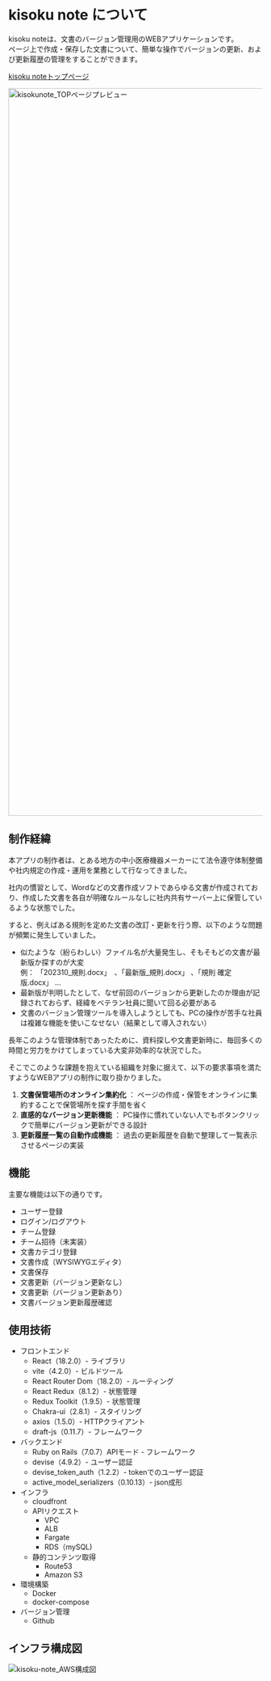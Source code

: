 # kisoku note について

kisoku noteは、文書のバージョン管理用のWEBアプリケーションです。  
ページ上で作成・保存した文書について、簡単な操作でバージョンの更新、および更新履歴の管理をすることができます。

[kisoku noteトップページ](https://web.kisoku-note.site/)

<img width="1440" alt="kisokunote_TOPページプレビュー" src="https://github.com/yuta-nos/kisoku-note/assets/120769259/a02ac6c9-a0b9-4d2c-a5f7-27bb4cb3b365">

## 制作経緯

本アプリの制作者は、とある地方の中小医療機器メーカーにて法令遵守体制整備や社内規定の作成・運用を業務として行なってきました。  
  
社内の慣習として、Wordなどの文書作成ソフトであらゆる文書が作成されており、作成した文書を各自が明確なルールなしに社内共有サーバー上に保管しているような状態でした。  
  
すると、例えばある規則を定めた文書の改訂・更新を行う際、以下のような問題が頻繁に発生していました。
  
- 似たような（紛らわしい）ファイル名が大量発生し、そもそもどの文書が最新版か探すのが大変  
  例： 「202310_規則.docx」　、「最新版_規則.docx」 、「規則 確定版.docx」 …
- 最新版が判明したとして、なぜ前回のバージョンから更新したのか理由が記録されておらず、経緯をベテラン社員に聞いて回る必要がある
- 文書のバージョン管理ツールを導入しようとしても、PCの操作が苦手な社員は複雑な機能を使いこなせない（結果として導入されない）
  
長年このような管理体制であったために、資料探しや文書更新時に、毎回多くの時間と労力をかけてしまっている大変非効率的な状況でした。

そこでこのような課題を抱えている組織を対象に据えて、以下の要求事項を満たすようなWEBアプリの制作に取り掛かりました。
1. **文書保管場所のオンライン集約化** ： ページの作成・保管をオンラインに集約することで保管場所を探す手間を省く
2. **直感的なバージョン更新機能** ： PC操作に慣れていない人でもボタンクリックで簡単にバージョン更新ができる設計
3. **更新履歴一覧の自動作成機能** ： 過去の更新履歴を自動で整理して一覧表示させるページの実装

## 機能
主要な機能は以下の通りです。  
  
- ユーザー登録
- ログイン/ログアウト
- チーム登録
- チーム招待（未実装）
- 文書カテゴリ登録
- 文書作成（WYSIWYGエディタ）
- 文書保存
- 文書更新（バージョン更新なし）
- 文書更新（バージョン更新あり）
- 文書バージョン更新履歴確認

## 使用技術
- フロントエンド
    - React（18.2.0）- ライブラリ
    - vite（4.2.0）- ビルドツール
    - React Router Dom（18.2.0）- ルーティング
    - React Redux（8.1.2）- 状態管理
    - Redux Toolkit（1.9.5）- 状態管理
    - Chakra-ui（2.8.1）- スタイリング
    - axios（1.5.0）- HTTPクライアント
    - draft-js（0.11.7）- フレームワーク
- バックエンド
    - Ruby on Rails（7.0.7）APIモード - フレームワーク
    - devise（4.9.2）- ユーザー認証
    - devise_token_auth（1.2.2）- tokenでのユーザー認証
    - active_model_serializers（0.10.13）- json成形
- インフラ
    - cloudfront
    - APIリクエスト
      - VPC
      - ALB
      - Fargate
      - RDS（mySQL)
    - 静的コンテンツ取得
      - Route53
      - Amazon S3
- 環境構築
    - Docker
    - docker-compose
- バージョン管理
    - Github

## インフラ構成図

![kisoku-note_AWS構成図](https://github.com/yuta-nos/kisoku-note/assets/120769259/51fe7dbb-f204-4a6e-a7d1-658f32275b28)

## 

